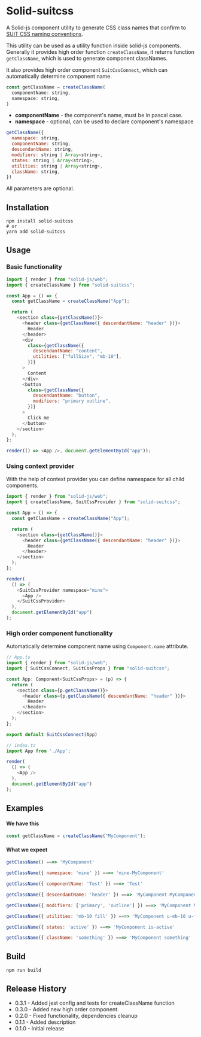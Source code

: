 # Solid-suitcss

A Solid-js component utility to generate CSS class names that confirm to [SUIT CSS naming conventions](https://github.com/suitcss/suit/blob/master/doc/naming-conventions.md).

This utility can be used as a utility function inside solid-js components. Generally it provides high order function `createClassName`, it returns function `getClassName`, which is used to generate component classNames.

It also provides high order component `SuitCssConnect`, which can automatically determine component name.

```JavaScript
const getClassName = createClassName(
  componentName: string,
  namespace: string,
)
```

* __componentName__ - the component's name, must be in pascal case.
* __namespace__ - optional, can be used to declare component's namespace

```JavaScript
getClassName({
  namespace: string,
  componentName: string,
  descendantName: string,
  modifiers: string | Array<string>,
  states: string | Array<string>,
  utilities: string | Array<string>,
  className: string,
})
```

All parameters are optional.

## Installation

```
npm install solid-suitcss
# or
yarn add solid-suitcss
```

## Usage

### Basic functionality

```JavaScript
import { render } from "solid-js/web";
import { createClassName } from "solid-suitcss";

const App = () => {
  const getClassName = createClassName("App");

  return (
    <section class={getClassName()}>
      <header class={getClassName({ descendantName: "header" })}>
        Header
      </header>
      <div
        class={getClassName({
          descendantName: "content",
          utilities: ["fullSize", "mb-10"],
        })}
      >
        Content
      </div>
      <button
        class={getClassName({
          descendantName: "button",
          modifiers: "primary outline",
        })}
      >
        Click me
      </button>
    </section>
  );
};

render(() => <App />, document.getElementById("app"));
```

### Using context provider

With the help of context provider you can define namespace for all child components.

```JavaScript
import { render } from "solid-js/web";
import { createClassName, SuitCssProvider } from "solid-suitcss";

const App = () => {
  const getClassName = createClassName("App");

  return (
    <section class={getClassName()}>
      <header class={getClassName({ descendantName: "header" })}>
        Header
      </header>
    </section>
  );
};

render(
  () => (
    <SuitCssProvider namespace="mine">
      <App />
    </SuitCssProvider>
  ),
  document.getElementById("app")
);
```

### High order component functionality

Automatically determine component name using `Component.name` attribute.

```JavaScript
// App.ts
import { render } from "solid-js/web";
import { SuitCssConnect, SuitCssProps } from "solid-suitcss";

const App: Component<SuitCssProps> = (p) => {
  return (
    <section class={p.getClassName()}>
      <header class={p.getClassName({ descendantName: "header" })}>
        Header
      </header>
    </section>
  );
};

export default SuitCssConnect(App)
```
```JavaScript
// index.ts
import App from './App';

render(
  () => (
    <App />
  ),
  document.getElementById("app")
);
```

## Examples

#### We have this

```JavaScript
const getClassName = createClassName("MyComponent");
```

#### What we expect

```JavaScript
getClassName() ===> 'MyComponent'

getClassName({ namespace: 'mine' }) ===> 'mine-MyComponent'

getClassName({ componentName: 'Test' }) ===> 'Test'

getClassName({ descendantName: 'header' }) ===> 'MyComponent MyComponent-header'

getClassName({ modifiers: ['primary', 'outline'] }) ===> 'MyComponent MyComponent--primary MyComponent--outline'

getClassName({ utilities: 'mb-10 fill' }) ===> 'MyComponent u-mb-10 u-fill'

getClassName({ states: 'active' }) ===> 'MyComponent is-active'

getClassName({ className: 'something' }) ===> 'MyComponent something'
```

## Build

```
npm run build
```

## Release History

* 0.3.1 - Added jest config and tests for createClassName function
* 0.3.0 - Added new high order component.
* 0.2.0 - Fixed functionality, dependencies cleanup
* 0.1.1 - Added description
* 0.1.0 - Initial release
